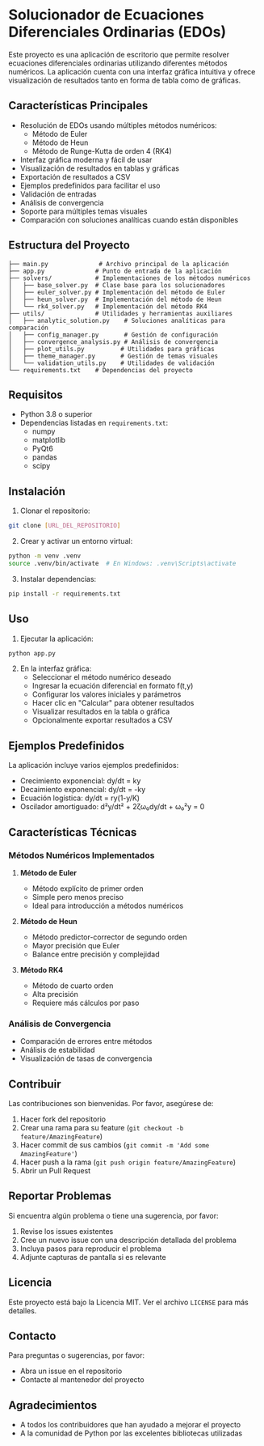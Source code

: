 # Solucionador de Ecuaciones Diferenciales Ordinarias (EDOs)

Este proyecto es una aplicación de escritorio que permite resolver ecuaciones diferenciales ordinarias utilizando diferentes métodos numéricos. La aplicación cuenta con una interfaz gráfica intuitiva y ofrece visualización de resultados tanto en forma de tabla como de gráficas.

## Características Principales

- Resolución de EDOs usando múltiples métodos numéricos:
  - Método de Euler
  - Método de Heun
  - Método de Runge-Kutta de orden 4 (RK4)
- Interfaz gráfica moderna y fácil de usar
- Visualización de resultados en tablas y gráficas
- Exportación de resultados a CSV
- Ejemplos predefinidos para facilitar el uso
- Validación de entradas
- Análisis de convergencia
- Soporte para múltiples temas visuales
- Comparación con soluciones analíticas cuando están disponibles

## Estructura del Proyecto

```
├── main.py              # Archivo principal de la aplicación
├── app.py              # Punto de entrada de la aplicación
├── solvers/            # Implementaciones de los métodos numéricos
│   ├── base_solver.py  # Clase base para los solucionadores
│   ├── euler_solver.py # Implementación del método de Euler
│   ├── heun_solver.py  # Implementación del método de Heun
│   └── rk4_solver.py   # Implementación del método RK4
├── utils/              # Utilidades y herramientas auxiliares
│   ├── analytic_solution.py    # Soluciones analíticas para comparación
│   ├── config_manager.py       # Gestión de configuración
│   ├── convergence_analysis.py # Análisis de convergencia
│   ├── plot_utils.py          # Utilidades para gráficas
│   ├── theme_manager.py       # Gestión de temas visuales
│   └── validation_utils.py    # Utilidades de validación
└── requirements.txt    # Dependencias del proyecto
```

## Requisitos

- Python 3.8 o superior
- Dependencias listadas en `requirements.txt`:
  - numpy
  - matplotlib
  - PyQt6
  - pandas
  - scipy

## Instalación

1. Clonar el repositorio:
```bash
git clone [URL_DEL_REPOSITORIO]
```

2. Crear y activar un entorno virtual:
```bash
python -m venv .venv
source .venv/bin/activate  # En Windows: .venv\Scripts\activate
```

3. Instalar dependencias:
```bash
pip install -r requirements.txt
```

## Uso

1. Ejecutar la aplicación:
```bash
python app.py
```

2. En la interfaz gráfica:
   - Seleccionar el método numérico deseado
   - Ingresar la ecuación diferencial en formato f(t,y)
   - Configurar los valores iniciales y parámetros
   - Hacer clic en "Calcular" para obtener resultados
   - Visualizar resultados en la tabla o gráfica
   - Opcionalmente exportar resultados a CSV

## Ejemplos Predefinidos

La aplicación incluye varios ejemplos predefinidos:
- Crecimiento exponencial: dy/dt = ky
- Decaimiento exponencial: dy/dt = -ky
- Ecuación logística: dy/dt = ry(1-y/K)
- Oscilador amortiguado: d²y/dt² + 2ζω₀dy/dt + ω₀²y = 0

## Características Técnicas

### Métodos Numéricos Implementados

1. **Método de Euler**
   - Método explícito de primer orden
   - Simple pero menos preciso
   - Ideal para introducción a métodos numéricos

2. **Método de Heun**
   - Método predictor-corrector de segundo orden
   - Mayor precisión que Euler
   - Balance entre precisión y complejidad

3. **Método RK4**
   - Método de cuarto orden
   - Alta precisión
   - Requiere más cálculos por paso

### Análisis de Convergencia

- Comparación de errores entre métodos
- Análisis de estabilidad
- Visualización de tasas de convergencia

## Contribuir

Las contribuciones son bienvenidas. Por favor, asegúrese de:
1. Hacer fork del repositorio
2. Crear una rama para su feature (`git checkout -b feature/AmazingFeature`)
3. Hacer commit de sus cambios (`git commit -m 'Add some AmazingFeature'`)
4. Hacer push a la rama (`git push origin feature/AmazingFeature`)
5. Abrir un Pull Request

## Reportar Problemas

Si encuentra algún problema o tiene una sugerencia, por favor:
1. Revise los issues existentes
2. Cree un nuevo issue con una descripción detallada del problema
3. Incluya pasos para reproducir el problema
4. Adjunte capturas de pantalla si es relevante

## Licencia

Este proyecto está bajo la Licencia MIT. Ver el archivo `LICENSE` para más detalles.

## Contacto

Para preguntas o sugerencias, por favor:
- Abra un issue en el repositorio
- Contacte al mantenedor del proyecto

## Agradecimientos

- A todos los contribuidores que han ayudado a mejorar el proyecto
- A la comunidad de Python por las excelentes bibliotecas utilizadas 